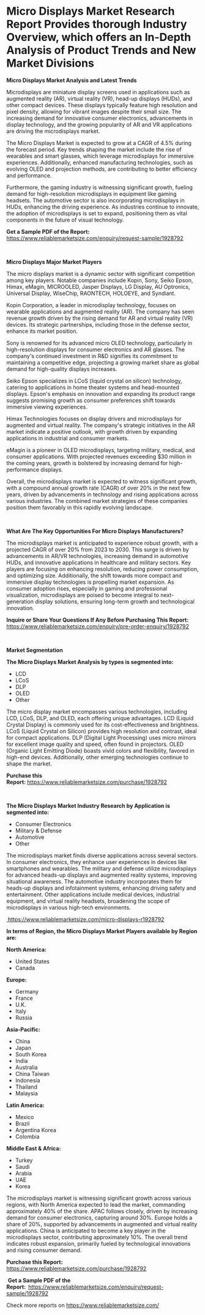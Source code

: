 <p><h1>Micro Displays Market Research Report Provides thorough Industry Overview, which offers an In-Depth Analysis of Product Trends and New Market Divisions</h1></p><p><strong>Micro Displays Market Analysis and Latest Trends</strong></p>
<p><p>Microdisplays are miniature display screens used in applications such as augmented reality (AR), virtual reality (VR), head-up displays (HUDs), and other compact devices. These displays typically feature high resolution and pixel density, allowing for vibrant images despite their small size. The increasing demand for innovative consumer electronics, advancements in display technology, and the growing popularity of AR and VR applications are driving the microdisplays market.</p><p>The Micro Displays Market is expected to grow at a CAGR of 4.5% during the forecast period. Key trends shaping the market include the rise of wearables and smart glasses, which leverage microdisplays for immersive experiences. Additionally, enhanced manufacturing technologies, such as evolving OLED and projection methods, are contributing to better efficiency and performance. </p><p>Furthermore, the gaming industry is witnessing significant growth, fueling demand for high-resolution microdisplays in equipment like gaming headsets. The automotive sector is also incorporating microdisplays in HUDs, enhancing the driving experience. As industries continue to innovate, the adoption of microdisplays is set to expand, positioning them as vital components in the future of visual technology.</p></p>
<p><strong>Get a Sample PDF of the Report:&nbsp;</strong> <a href="https://www.reliablemarketsize.com/enquiry/request-sample/1928792?utm_campaign=1991&utm_medium=2&utm_source=Github&utm_content=ia&utm_term=10022025&utm_id=micro-displays">https://www.reliablemarketsize.com/enquiry/request-sample/1928792</a></p>
<p>&nbsp;</p>
<p><strong>Micro Displays Major Market Players</strong></p>
<p><p>The micro displays market is a dynamic sector with significant competition among key players. Notable companies include Kopin, Sony, Seiko Epson, Himax, eMagin, MICROOLED, Jasper Displays, LG Display, AU Optronics, Universal Display, WiseChip, RAONTECH, HOLOEYE, and Syndiant.</p><p>Kopin Corporation, a leader in microdisplay technology, focuses on wearable applications and augmented reality (AR). The company has seen revenue growth driven by the rising demand for AR and virtual reality (VR) devices. Its strategic partnerships, including those in the defense sector, enhance its market position.</p><p>Sony is renowned for its advanced micro OLED technology, particularly in high-resolution displays for consumer electronics and AR glasses. The company's continued investment in R&D signifies its commitment to maintaining a competitive edge, projecting a growing market share as global demand for high-quality displays increases.</p><p>Seiko Epson specializes in LCoS (liquid crystal on silicon) technology, catering to applications in home theater systems and head-mounted displays. Epson's emphasis on innovation and expanding its product range suggests promising growth as consumer preferences shift towards immersive viewing experiences.</p><p>Himax Technologies focuses on display drivers and microdisplays for augmented and virtual reality. The company's strategic initiatives in the AR market indicate a positive outlook, with growth driven by expanding applications in industrial and consumer markets.</p><p>eMagin is a pioneer in OLED microdisplays, targeting military, medical, and consumer applications. With projected revenues exceeding $30 million in the coming years, growth is bolstered by increasing demand for high-performance displays.</p><p>Overall, the microdisplays market is expected to witness significant growth, with a compound annual growth rate (CAGR) of over 20% in the next few years, driven by advancements in technology and rising applications across various industries. The combined market strategies of these companies position them favorably in this rapidly evolving landscape.</p></p>
<p>&nbsp;</p>
<p><strong>What Are The Key Opportunities For Micro Displays Manufacturers?</strong></p>
<p><p>The microdisplays market is anticipated to experience robust growth, with a projected CAGR of over 20% from 2023 to 2030. This surge is driven by advancements in AR/VR technologies, increasing demand in automotive HUDs, and innovative applications in healthcare and military sectors. Key players are focusing on enhancing resolution, reducing power consumption, and optimizing size. Additionally, the shift towards more compact and immersive display technologies is propelling market expansion. As consumer adoption rises, especially in gaming and professional visualization, microdisplays are poised to become integral to next-generation display solutions, ensuring long-term growth and technological innovation.</p></p>
<p><strong>Inquire or Share Your Questions If Any Before Purchasing This Report:</strong> <a href="https://www.reliablemarketsize.com/enquiry/pre-order-enquiry/1928792?utm_campaign=1991&utm_medium=2&utm_source=Github&utm_content=ia&utm_term=10022025&utm_id=micro-displays">https://www.reliablemarketsize.com/enquiry/pre-order-enquiry/1928792</a></p>
<p>&nbsp;</p>
<p><strong>Market Segmentation</strong></p>
<p><strong>The Micro Displays Market Analysis by types is segmented into:</strong></p>
<p><ul><li>LCD</li><li>LCoS</li><li>DLP</li><li>OLED</li><li>Other</li></ul></p>
<p><p>The micro display market encompasses various technologies, including LCD, LCoS, DLP, and OLED, each offering unique advantages. LCD (Liquid Crystal Display) is commonly used for its cost-effectiveness and brightness. LCoS (Liquid Crystal on Silicon) provides high resolution and contrast, ideal for compact applications. DLP (Digital Light Processing) uses micro mirrors for excellent image quality and speed, often found in projectors. OLED (Organic Light Emitting Diode) boasts vivid colors and flexibility, favored in high-end devices. Additionally, other emerging technologies continue to shape the market.</p></p>
<p><strong>Purchase this Report:&nbsp;</strong><a href="https://www.reliablemarketsize.com/purchase/1928792?utm_campaign=1991&utm_medium=2&utm_source=Github&utm_content=ia&utm_term=10022025&utm_id=micro-displays">https://www.reliablemarketsize.com/purchase/1928792</a></p>
<p>&nbsp;</p>
<p><strong>The Micro Displays Market Industry Research by Application is segmented into:</strong></p>
<p><ul><li>Consumer Electronics</li><li>Military & Defense</li><li>Automotive</li><li>Other</li></ul></p>
<p><p>The microdisplays market finds diverse applications across several sectors. In consumer electronics, they enhance user experiences in devices like smartphones and wearables. The military and defense utilize microdisplays for advanced heads-up displays and augmented reality systems, improving situational awareness. The automotive industry incorporates them for heads-up displays and infotainment systems, enhancing driving safety and entertainment. Other applications include medical devices, industrial equipment, and virtual reality headsets, broadening the scope of microdisplays in various high-tech environments.</p></p>
<p><a href="https://www.reliablemarketsize.com/micro-displays-r1928792?utm_campaign=1991&utm_medium=2&utm_source=Github&utm_content=ia&utm_term=10022025&utm_id=micro-displays">&nbsp;https://www.reliablemarketsize.com/micro-displays-r1928792</a></p>
<p><strong>In terms of Region, the Micro Displays Market Players available by Region are:</strong></p>
<p>
    <p> <strong> North America: </strong>
        <ul>
            <li>United States</li>
            <li>Canada</li>
        </ul>
        </p> 
    <p> <strong> Europe: </strong>
        <ul>
            <li>Germany</li>
            <li>France</li>
            <li>U.K.</li>
            <li>Italy</li>
            <li>Russia</li>
        </ul>
        </p> 
    <p> <strong> Asia-Pacific: </strong>
        <ul>
            <li>China</li>
            <li>Japan</li>
            <li>South Korea</li>
            <li>India</li>
            <li>Australia</li>
            <li>China Taiwan</li>
            <li>Indonesia</li>
            <li>Thailand</li>
            <li>Malaysia</li>
        </ul>
        </p> 
    <p> <strong> Latin America: </strong>
        <ul>
            <li>Mexico</li>
            <li>Brazil</li>
            <li>Argentina Korea</li>
            <li>Colombia</li>
        </ul>
        </p> 
    <p> <strong> Middle East & Africa: </strong>
        <ul>
            <li>Turkey</li>
            <li>Saudi</li>
            <li>Arabia</li>
            <li>UAE</li>
            <li>Korea</li>
        </ul>
    </p>
    </p>
<p><p>The microdisplays market is witnessing significant growth across various regions, with North America expected to lead the market, commanding approximately 40% of the share. APAC follows closely, driven by increasing demand for consumer electronics, capturing around 30%. Europe holds a share of 20%, supported by advancements in augmented and virtual reality applications. China is anticipated to become a key player in the microdisplays sector, contributing approximately 10%. The overall trend indicates robust expansion, primarily fueled by technological innovations and rising consumer demand.</p></p>
<p><strong>Purchase this Report: </strong><a href="https://www.reliablemarketsize.com/purchase/1928792?utm_campaign=1991&utm_medium=2&utm_source=Github&utm_content=ia&utm_term=10022025&utm_id=micro-displays">https://www.reliablemarketsize.com/purchase/1928792</a></p>
<p>&nbsp;<strong>Get a Sample PDF of the Report:&nbsp;&nbsp;</strong><a href="https://www.reliablemarketsize.com/enquiry/request-sample/1928792?utm_campaign=1991&utm_medium=2&utm_source=Github&utm_content=ia&utm_term=10022025&utm_id=micro-displays">https://www.reliablemarketsize.com/enquiry/request-sample/1928792</a></p>
<p><strong></strong></p>
<p>Check more reports on <a href="https://www.reliablemarketsize.com/?utm_campaign=1991&utm_medium=2&utm_source=Github&utm_content=ia&utm_term=10022025&utm_id=micro-displays">https://www.reliablemarketsize.com/</a></p>